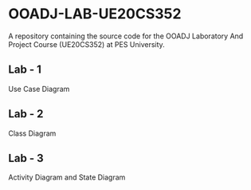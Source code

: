 # OOADJ-LAB-UE20CS352
A repository containing the source code for the OOADJ Laboratory And Project Course (UE20CS352) at PES University.

## Lab - 1
Use Case Diagram

## Lab - 2
Class Diagram

## Lab - 3
Activity Diagram and State Diagram
